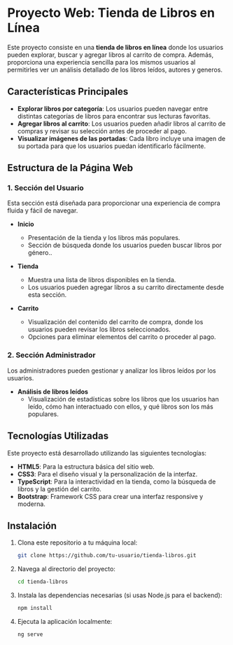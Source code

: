 # Proyecto Web: Tienda de Libros en Línea

Este proyecto consiste en una **tienda de libros en línea** donde los usuarios pueden explorar, buscar y agregar libros al carrito de compra. Además, proporciona una experiencia sencilla para los mismos usuarios al permitirles ver un análisis detallado de los libros leídos, autores y generos.

## Características Principales

- **Explorar libros por categoría**: Los usuarios pueden navegar entre distintas categorías de libros para encontrar sus lecturas favoritas.
- **Agregar libros al carrito**: Los usuarios pueden añadir libros al carrito de compras y revisar su selección antes de proceder al pago.
- **Visualizar imágenes de las portadas**: Cada libro incluye una imagen de su portada para que los usuarios puedan identificarlo fácilmente.

## Estructura de la Página Web

### 1. Sección del Usuario
Esta sección está diseñada para proporcionar una experiencia de compra fluida y fácil de navegar.

- **Inicio**
  - Presentación de la tienda y los libros más populares.
  - Sección de búsqueda donde los usuarios pueden buscar libros por género..
  
- **Tienda**
  - Muestra una lista de libros disponibles en la tienda.
  - Los usuarios pueden agregar libros a su carrito directamente desde esta sección.

- **Carrito**
  - Visualización del contenido del carrito de compra, donde los usuarios pueden revisar los libros seleccionados.
  - Opciones para eliminar elementos del carrito o proceder al pago.

### 2. Sección Administrador
Los administradores pueden gestionar y analizar los libros leídos por los usuarios.

- **Análisis de libros leídos**
  - Visualización de estadísticas sobre los libros que los usuarios han leído, cómo han interactuado con ellos, y qué libros son los más populares.

## Tecnologías Utilizadas

Este proyecto está desarrollado utilizando las siguientes tecnologías:

- **HTML5**: Para la estructura básica del sitio web.
- **CSS3**: Para el diseño visual y la personalización de la interfaz.
- **TypeScript**: Para la interactividad en la tienda, como la búsqueda de libros y la gestión del carrito.
- **Bootstrap**: Framework CSS para crear una interfaz responsive y moderna.

## Instalación

1. Clona este repositorio a tu máquina local:
    ```bash
    git clone https://github.com/tu-usuario/tienda-libros.git
    ```
   
2. Navega al directorio del proyecto:
    ```bash
    cd tienda-libros
    ```

3. Instala las dependencias necesarias (si usas Node.js para el backend):
    ```bash
    npm install
    ```

4. Ejecuta la aplicación localmente:
    ```bash
    ng serve
    ```
